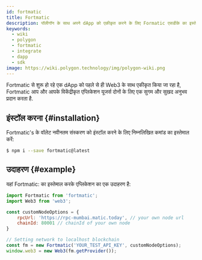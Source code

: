 ```yaml
---
id: fortmatic
title: Fortmatic
description: पॉलीगॉन के साथ अपने dApp को एकीकृत करने के लिए Formatic एसडीके का इस्तेमाल करें
keywords:
  - wiki
  - polygon
  - fortmatic
  - integrate
  - dapp
  - sdk
image: https://wiki.polygon.technology/img/polygon-wiki.png
---
```


Fortmatic से शुरू हो रहे एक dApp को पहले से ही Web3 के साथ एकीकृत किया जा रहा है, Fortmatic आप और आपके विकेंद्रीकृत एप्लिकेशन यूजर्स दोनों के लिए एक सुगम और सुखद अनुभव प्रदान करता है.

## इंस्टॉल करना {#installation}

Fortmatic's के वॉलेट नवीनतम संस्करण को इंस्टॉल करने के लिए निम्नलिखित कमांड का इस्तेमाल करें:

```bash
$ npm i --save fortmatic@latest
```

## उदाहरण {#example}
यहां Fortmatic: का इस्तेमाल करके एप्लिकेशन का एक उदाहरण है:

```js title="example.js"
import Fortmatic from 'fortmatic';
import Web3 from 'web3';

const customNodeOptions = {
    rpcUrl: 'https://rpc-mumbai.matic.today', // your own node url
    chainId: 80001 // chainId of your own node
}

// Setting network to localhost blockchain
const fm = new Fortmatic('YOUR_TEST_API_KEY', customNodeOptions);
window.web3 = new Web3(fm.getProvider());
```
